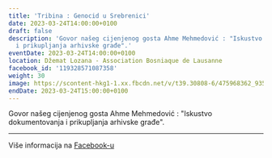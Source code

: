 ```yaml
---
title: 'Tribina : Genocid u Srebrenici'
date: 2023-03-24T14:00:00+0100
draft: false
description: 'Govor našeg cijenjenog gosta Ahme Mehmedović : "Iskustvo dokumentovanja
  i prikupljanja arhivske građe".'
eventDate: 2023-03-24T14:00:00+0100
location: Džemat Lozana - Association Bosniaque de Lausanne
facebook_id: '119328571087358'
weight: 30
image: https://scontent-hkg1-1.xx.fbcdn.net/v/t39.30808-6/475968362_935496025377664_1254503329331924344_n.jpg?_nc_cat=109&ccb=1-7&_nc_sid=9e60e4&_nc_ohc=RjvvGEk_LzEQ7kNvwH9bQ8m&_nc_oc=AdngwYztKT098PBWZiYG1iZL4O5VPEpk_xuvwHaCFHq0gKhiLNQpMHrCxb0gJSaxXb0&_nc_zt=23&_nc_ht=scontent-hkg1-1.xx&edm=ABTKTjYEAAAA&_nc_gid=FVFSCxRYbIpmYLD5oDDorA&oh=00_AfRglQzHxKuhZzWKn3xg38GUXS7wkK8sG1VsFV0gU6AJhw&oe=68764347
endDate: 2023-03-24T15:00:00+0100
---
```


Govor našeg cijenjenog gosta Ahme Mehmedović : "Iskustvo dokumentovanja i prikupljanja arhivske građe".

---

Više informacija na [Facebook-u](https://facebook.com/events/119328571087358)